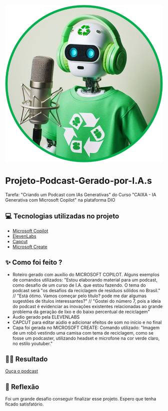 ![ECOBOT](/ECOBOT2.png)

# Projeto-Podcast-Gerado-por-I.A.s
Tarefa: "Criando um Podcast com IAs Generativas" do Curso "CAIXA - IA Generativa com Microsoft Copilot" na plataforma DIO

## 💻 Tecnologias utilizadas no projeto

- [Microsoft Copilot](https://www.copilot.microsoft.com/)
- [ElevenLabs](https://elevenlabs.io/)
- [Capcut](https://www.capcut.com/pt-br/)
- [Microsoft Create](https://www.create.microsoft.com/pt-br/)

## ✨ Como foi feito ?

- Roteiro gerado com auxílio do MICROSOFT COPILOT. Alguns exemplos de comandos utilizados: "Estou elaborando material para um podcast, como desafio de um curso de I.A. que estou fazendo. O tema do podcast será "os desafios da reciclagem de resíduos sólidos no Brasil." // "Está ótimo. Vamos começar pelo título? pode me dar algumas sugestões de títulos interessantes?" // "Gostei do número 7, pois a ideia do podcast é evidenciar as inovações existentes relacionadas ao grande problema da geração de lixo e do baixo percentual de reciclagem"
- Áudio gerado pela ELEVENLABS
- CAPCUT para editar aúdio e adicionar efeitos de som no início e no final
- Capa foi gerada no MICROSOFT CREATE: Comando utilizado: "Imagem de um robô vestindo uma camisa com tema de reciclagem, como se fosse um podcaster, utilizando headset e microfone na cor verde claro, no estilo youtuber."

## 👨‍💻 Resultado

[Ouça o podcast](/EPISODIO_01editado.MP3)

## 💭 Reflexão 

Foi um grande desafio conseguir finalizar esse projeto. Espero que tenha ficado satisfatório.
